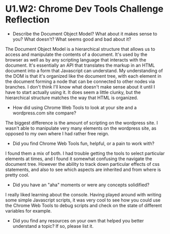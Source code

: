 # U1.W2: Chrome Dev Tools Challenge Reflection

* Describe the Document Object Model? What about it makes sense to you? What doesn't? What seems good and bad about it?

The Document Object Model is a hierarchical structure that allows us to access and manipulate the contents of a document. It's used by the browser as well as by any scripting language that interacts with the document. It's essentially an API that translates the markup in an HTML document into a form that Javascript can understand. My understanding of the DOM is that it's organized like the document tree, with each element in the document forming a node that can be connected to other nodes via branches. I don't think I'll know what doesn't make sense about it until I have to start actually using it. It does seem a little clunky, but the hierarchical structure matches the way that HTML is organized.

* How did using Chrome Web Tools to look at your site and a wordpress.com site compare?

The biggest difference is the amount of scripting on the wordpress site. I wasn't able to manipulate very many elements on the wordpress site, as opposed to my own where I had rather free reign. 

* Did you find Chrome Web Tools fun, helpful, or a pain to work with?

I found them a mix of both. I had trouble getting the tools to select particular elements at times, and I found it somewhat confusing the navigate the document tree. However the ability to track down particular effects of css statements, and also to see which aspects are inherited and from where is pretty cool. 

* Did you have an "aha" moments or were any concepts solidified?

I really liked learning about the console. Having played around with writing some simple Javascript scripts, it was very cool to see how you could use the Chrome Web Tools to debug scripts and check on the state of different variables for example. 

* Did you find any resources on your own that helped you better understand a topic? If so, please list it.
